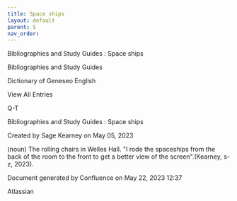```yaml
---
title: Space ships
layout: default
parent: S
nav_order:
---
```


Bibliographies and Study Guides : Space ships

Bibliographies and Study Guides

Dictionary of Geneseo English

View All Entries

Q-T

Bibliographies and Study Guides : Space ships

Created by  Sage Kearney on May 05, 2023

(noun) The rolling chairs in Welles Hall. &quot;I rode the spaceships from the back of the room to the front to get a better view of the screen&quot;.(Kearney, s-z, 2023).

Document generated by Confluence on May 22, 2023 12:37

Atlassian
